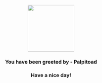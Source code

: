 <p align="center">
            <img src="https://raw.githubusercontent.com/PokeAPI/sprites/master/sprites/pokemon/536.png" width="150" height="150">
          </p>
          <h3 align="center">You have been greeted by - <b>Palpitoad</b></h3>
          <h3 align="center">Have a nice day!</h3>
        